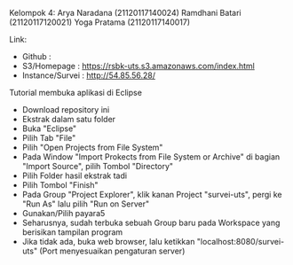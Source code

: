 Kelompok 4:
Arya Naradana	(21120117140024)
Ramdhani Batari	(21120117120021)
Yoga Pratama	(21120117140017)

Link:
- Github			: 	
- S3/Homepage		: https://rsbk-uts.s3.amazonaws.com/index.html
- Instance/Survei	: http://54.85.56.28/

Tutorial membuka aplikasi di Eclipse

- Download repository ini
- Ekstrak dalam satu folder
- Buka "Eclipse"
- Pilih Tab "File"
- Pilih "Open Projects from File System"
- Pada Window "Import Prokects from File System or Archive" di bagian "Import Source", pilih Tombol "Directory"
- Pilih Folder hasil ekstrak tadi
- Pilih Tombol "Finish"
- Pada Group "Project Explorer", klik kanan Project "survei-uts", pergi ke "Run As" lalu pilih "Run on Server"
- Gunakan/Pilih payara5
- Seharusnya, sudah terbuka sebuah Group baru pada Workspace yang berisikan tampilan program
- Jika tidak ada, buka web browser, lalu ketikkan "localhost:8080/survei-uts" (Port menyesuaikan pengaturan server)